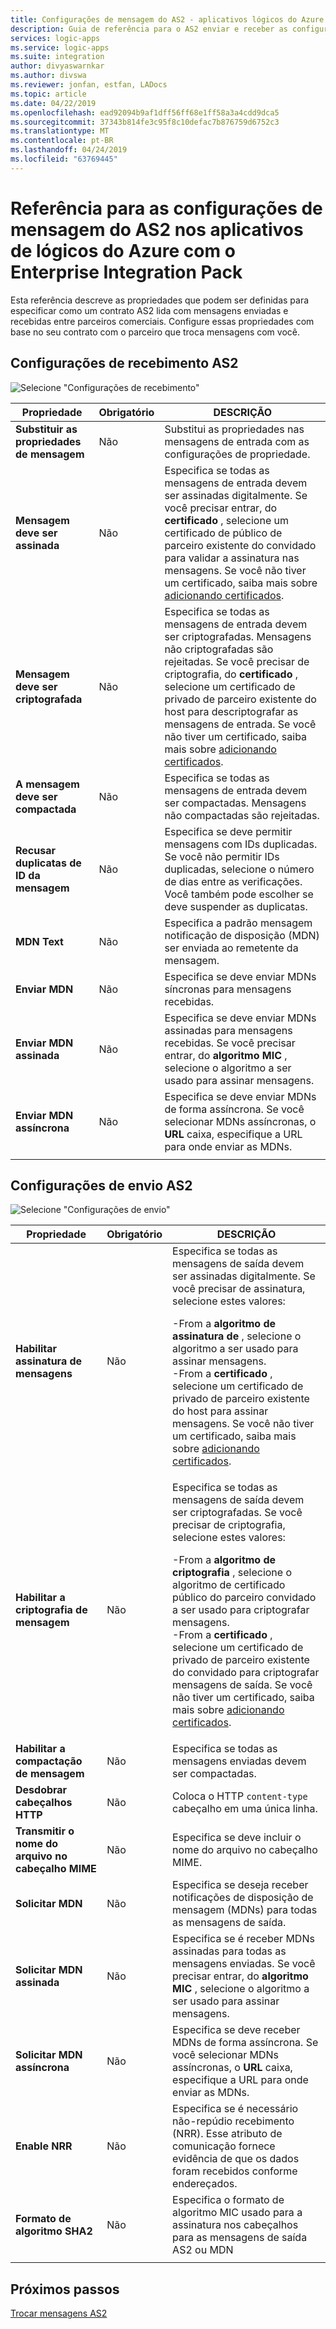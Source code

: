```yaml
---
title: Configurações de mensagem do AS2 - aplicativos lógicos do Azure
description: Guia de referência para o AS2 enviar e receber as configurações de aplicativo lógico do Azure com o Enterprise Integration Pack
services: logic-apps
ms.service: logic-apps
ms.suite: integration
author: divyaswarnkar
ms.author: divswa
ms.reviewer: jonfan, estfan, LADocs
ms.topic: article
ms.date: 04/22/2019
ms.openlocfilehash: ead92094b9af1dff56ff68e1ff58a3a4cdd9dca5
ms.sourcegitcommit: 37343b814fe3c95f8c10defac7b876759d6752c3
ms.translationtype: MT
ms.contentlocale: pt-BR
ms.lasthandoff: 04/24/2019
ms.locfileid: "63769445"
---
```

# <a name="reference-for-as2-message-settings-in-azure-logic-apps-with-enterprise-integration-pack"></a>Referência para as configurações de mensagem do AS2 nos aplicativos de lógicos do Azure com o Enterprise Integration Pack

Esta referência descreve as propriedades que podem ser definidas para especificar como um contrato AS2 lida com mensagens enviadas e recebidas entre parceiros comerciais. Configure essas propriedades com base no seu contrato com o parceiro que troca mensagens com você.

<a name="AS2-incoming-messages"></a>

## <a name="as2-receive-settings"></a>Configurações de recebimento AS2

![Selecione "Configurações de recebimento"](./media/logic-apps-enterprise-integration-as2-message-settings/receive-settings.png)

| Propriedade | Obrigatório | DESCRIÇÃO |
|----------|----------|-------------|
| **Substituir as propriedades de mensagem** | Não  | Substitui as propriedades nas mensagens de entrada com as configurações de propriedade. |
| **Mensagem deve ser assinada** | Não  | Especifica se todas as mensagens de entrada devem ser assinadas digitalmente. Se você precisar entrar, do **certificado** , selecione um certificado de público de parceiro existente do convidado para validar a assinatura nas mensagens. Se você não tiver um certificado, saiba mais sobre [adicionando certificados](../logic-apps/logic-apps-enterprise-integration-certificates.md). |
| **Mensagem deve ser criptografada** | Não  | Especifica se todas as mensagens de entrada devem ser criptografadas. Mensagens não criptografadas são rejeitadas. Se você precisar de criptografia, do **certificado** , selecione um certificado de privado de parceiro existente do host para descriptografar as mensagens de entrada. Se você não tiver um certificado, saiba mais sobre [adicionando certificados](../logic-apps/logic-apps-enterprise-integration-certificates.md). |
| **A mensagem deve ser compactada** | Não  | Especifica se todas as mensagens de entrada devem ser compactadas. Mensagens não compactadas são rejeitadas. |
| **Recusar duplicatas de ID da mensagem** | Não  | Especifica se deve permitir mensagens com IDs duplicadas. Se você não permitir IDs duplicadas, selecione o número de dias entre as verificações. Você também pode escolher se deve suspender as duplicatas. |
| **MDN Text** | Não  | Especifica a padrão mensagem notificação de disposição (MDN) ser enviada ao remetente da mensagem. |
| **Enviar MDN** | Não  | Especifica se deve enviar MDNs síncronas para mensagens recebidas.  |
| **Enviar MDN assinada** | Não  | Especifica se deve enviar MDNs assinadas para mensagens recebidas. Se você precisar entrar, do **algoritmo MIC** , selecione o algoritmo a ser usado para assinar mensagens. |
| **Enviar MDN assíncrona** | Não  | Especifica se deve enviar MDNs de forma assíncrona. Se você selecionar MDNs assíncronas, o **URL** caixa, especifique a URL para onde enviar as MDNs. |
||||

<a name="AS2-outgoing-messages"></a>

## <a name="as2-send-settings"></a>Configurações de envio AS2

![Selecione "Configurações de envio"](./media/logic-apps-enterprise-integration-as2-message-settings/send-settings.png)

| Propriedade | Obrigatório | DESCRIÇÃO |
|----------|----------|-------------|
| **Habilitar assinatura de mensagens** | Não  | Especifica se todas as mensagens de saída devem ser assinadas digitalmente. Se você precisar de assinatura, selecione estes valores: <p>-From a **algoritmo de assinatura de** , selecione o algoritmo a ser usado para assinar mensagens. <br>-From a **certificado** , selecione um certificado de privado de parceiro existente do host para assinar mensagens. Se você não tiver um certificado, saiba mais sobre [adicionando certificados](../logic-apps/logic-apps-enterprise-integration-certificates.md). |
| **Habilitar a criptografia de mensagem** | Não  | Especifica se todas as mensagens de saída devem ser criptografadas. Se você precisar de criptografia, selecione estes valores: <p>-From a **algoritmo de criptografia** , selecione o algoritmo de certificado público do parceiro convidado a ser usado para criptografar mensagens. <br>-From a **certificado** , selecione um certificado de privado de parceiro existente do convidado para criptografar mensagens de saída. Se você não tiver um certificado, saiba mais sobre [adicionando certificados](../logic-apps/logic-apps-enterprise-integration-certificates.md). |
| **Habilitar a compactação de mensagem** | Não  | Especifica se todas as mensagens enviadas devem ser compactadas. |
| **Desdobrar cabeçalhos HTTP** | Não  | Coloca o HTTP `content-type` cabeçalho em uma única linha. |
| **Transmitir o nome do arquivo no cabeçalho MIME** | Não  | Especifica se deve incluir o nome do arquivo no cabeçalho MIME. |
| **Solicitar MDN** | Não  | Especifica se deseja receber notificações de disposição de mensagem (MDNs) para todas as mensagens de saída. |
| **Solicitar MDN assinada** | Não  | Especifica se é receber MDNs assinadas para todas as mensagens enviadas. Se você precisar entrar, do **algoritmo MIC** , selecione o algoritmo a ser usado para assinar mensagens. |
| **Solicitar MDN assíncrona** | Não  | Especifica se deve receber MDNs de forma assíncrona. Se você selecionar MDNs assíncronas, o **URL** caixa, especifique a URL para onde enviar as MDNs. |
| **Enable NRR** | Não  | Especifica se é necessário não-repúdio recebimento (NRR). Esse atributo de comunicação fornece evidência de que os dados foram recebidos conforme endereçados. |
| **Formato de algoritmo SHA2** | Não  | Especifica o formato de algoritmo MIC usado para a assinatura nos cabeçalhos para as mensagens de saída AS2 ou MDN |
||||

## <a name="next-steps"></a>Próximos passos

[Trocar mensagens AS2](../logic-apps/logic-apps-enterprise-integration-as2.md)

